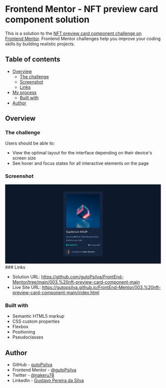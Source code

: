 # Frontend Mentor - NFT preview card component solution

This is a solution to the [NFT preview card component challenge on Frontend Mentor](https://www.frontendmentor.io/challenges/nft-preview-card-component-SbdUL_w0U). Frontend Mentor challenges help you improve your coding skills by building realistic projects. 


## Table of contents

- [Overview](#overview)
  - [The challenge](#the-challenge)
  - [Screenshot](#screenshot)
  - [Links](#links)
- [My process](#my-process)
  - [Built with](#built-with)
- [Author](#author)

## Overview

### The challenge

Users should be able to:

- View the optimal layout for the interface depending on their device's screen size
- See hover and focus states for all interactive elements on the page

### Screenshot
<div align="center">
  <img src="images/screenshot.JPG" alt="screenshot">
</div>
### Links

- Solution URL: https://github.com/gutoPsilva/FrontEnd-Mentor/tree/main/003.%20nft-preview-card-component-main
- Live Site URL: https://gutopsilva.github.io/FrontEnd-Mentor/003.%20nft-preview-card-component-main/index.html

### Built with

- Semantic HTML5 markup
- CSS custom properties
- Flexbox
- Positioning
- Pseudoclasses

## Author

- GitHub - [gutoPsilva](https://github.com/gutoPsilva)
- Frontend Mentor - [@gutoPsilva](https://www.frontendmentor.io/profile/gutoPsilva)
- Twitter - [@nakeru78](https://www.twitter.com/nakeru78)
- LinkedIn - [Gustavo Pereira da Silva](https://www.linkedin.com/in/gustavo-pereira-da-silva-b5b684247/)